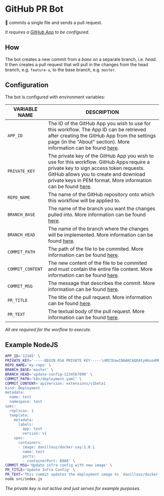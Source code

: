 # GitHub PR Bot

🤖 commits a single file and sends a pull request.

_It requires a [GitHub App](https://developer.github.com/apps/getting-started-with-building-apps/#using-github-apps) to be configured._

## How

The bot creates a new commit from a _base_ on a separate branch, i.e. _head_.
It then creates a pull request that will pull in the changes from the head branch,
e.g. `feature-a`, to the base branch, e.g. `master`.

## Configuration

The bot is configured with environment variables:

| VARIABLE NAME    | DESCRIPTION                                                                                                                                                                                                                                                                                                                                                               |
| ---------------- | ------------------------------------------------------------------------------------------------------------------------------------------------------------------------------------------------------------------------------------------------------------------------------------------------------------------------------------------------------------------------- |
| `APP_ID`         | The ID of the GitHub App you wish to use for this workflow. The App ID can be retrieved after creating the GitHub App from the settings page (in the "About" section). More information can be found [here](https://developer.github.com/apps/building-github-apps/creating-a-github-app).                                                                                |
| `PRIVATE_KEY`    | The private key of the GitHub App you wish to use for this workflow. GitHub Apps require a private key to sign access token requests. GitHub allows you to create and download private keys in PEM format. More information can be found [here](https://developer.github.com/apps/building-github-apps/authentication-options-for-github-apps/#generating-a-private-key). |
| `REPO_NAME`      | The name of the GitHub repository onto which this workflow will be applied to.                                                                                                                                                                                                                                                                                            |
| `BRANCH_BASE`    | The name of the branch you want the changes pulled into. More information can be found [here](https://developer.github.com/v3/pulls/#create-a-pull-request).                                                                                                                                                                                                              |
| `BRANCH_HEAD`    | The name of the branch where the changes will be implemented. More information can be found [here](https://developer.github.com/v3/pulls/#create-a-pull-request).                                                                                                                                                                                                         |
| `COMMIT_PATH`    | The path of the file to be commited. More information can be found [here](https://developer.github.com/v3/git/trees/#create-a-tree).                                                                                                                                                                                                                                      |
| `COMMIT_CONTENT` | The new content of the file to be commited and must contain the entire file content. More information can be found [here](https://developer.github.com/v3/git/trees/#create-a-tree).                                                                                                                                                                                      |
| `COMMIT_MSG`     | The message that describes the commit. More information can be found [here](https://developer.github.com/v3/git/commits/#create-a-commit).                                                                                                                                                                                                                                |
| `PR_TITLE`       | The title of the pull request. More information can be found [here](https://developer.github.com/v3/git/commits/#create-a-commit).                                                                                                                                                                                                                                        |
| `PR_TEXT`        | The textual body of the pull request. More information can be found [here](https://developer.github.com/v3/git/commits/#create-a-commit).                                                                                                                                                                                                                                 |

_All are required for the worflow to execute._

## Example NodeJS

```sh
APP_ID='12345' \
PRIVATE_KEY='-----BEGIN RSA PRIVATE KEY-----\nMIIEowIBAAKCAQEAtyHGso4MKnOStVYItxY+tDF1rY4QNdr34vqH9HfYen5A/wL+\nKczXb75pZ80Skq1M8PmhC2KXHRsBT6GujF2mjCVkjyJRxmLN8JYh8aQFHTS5YxFK\nQMHhbJ7jnPMFr7El7Z5UrsURFGJGSIPdl8/wsLCbrwGBp5OLQy0qPvD6X/WTstHy\ndf6fSfpDEelCdHOfoTDPRishVf9PpCPXFPz6wWUiT8+FDk0bQZVR6+l5mJIPh1l6\nsy8XXUpVn9K5UM6luSeJ3MKkDnQ29kI93wK9p1P4haap+11wDQoAktTc7YVpopOP\nZWQQqsjZilD/d1bmKZl8wbWdgE9KQfGPzE9BhwIDAQABAoIBABzGp+xCudKp2nG4\nFSJ/0laKNw2QdyefQrhd2aMmedO1pwzrMXjsASZD61guNy7pIF/1OcMKOOiP58LV\nixHvXU5ESerb37GmsOmPDcJknZEbSc4xV1OZo4xn4yg0X75dvbH64R+dQ7PKRXT7\nk4RZXl7FQZFcUT09x/JEVJETWKRfNEZ8U/O2/e/npvGBtnz2+1mp/borA1/wM6YL\nM166jhm8jh2t+RVtgDmE1iyJgIi/RAgKV9XjF/LmN/S7fInCUXO0FxVmX32+BKrN\nApklWcuoJn4ZhbJQIppqJDrYqGxgeyYh0K2RjI4G0W6mDEmYKXZ0q1G7wX1cOtIn\nbrWdSqECgYEA3jPp8ymHqIY/u4vEtUGZWLpACWFlBFnyBKfJNhvP1uRkTNoZ6iM5\n51CxLHvT57tfXEuTNKgMtZ+3197m+4CyP7/mtD0jKeP3iE7xY6AeLR6l06PRD/e0\nKB6SnmPWyESfvHZxdNFy2j8g6CapXGZaUjy0E2JGwlVG+7fWt1e6a78CgYEA0vyH\nlRlhZRE/89ThYdPN46Xs3ENR4gts6WHoVz4jObttUrHRFJgUmojN4UobgmU7h9i5\n5ZWG91fk2nRrCeacsP+HdvjuQjrbSUHl+REz8QMjU5x6EztZm/3cS7xrVIWsj9LD\n6sOd1O7tnKH3A5Qh8JXJRs75cMrvC5vl0wKTvDkCgYAzgUcORScbyhqFx20OMqlv\n5qQnSHsY2hx+NcIvF51Ci2gwZDGzkvy+AHdA/2bsBQOiqiXyA64Gf4ImuJVD4N3w\nZvP7/VvkPuJGpz3OwPOds8fuWb+A+wK4dfW4Xx4PB9Ea5z1/PXlo208uYJ/LOjJf\nc5CuGY6bRxcQC9nqX5xnkwKBgQCBrbdD3CKxtQWCv9B7iWxdxIkt5K66ad1aINRm\ncwnBnUKXdjWVG9hmFzm7hAoefkw1te6kfuBCvKIr5yw3HKgoXhaL+Hqw+G35u+g2\nyu0K8KvQ4zdhBLSSHVk+r6OkgrjKeXfznqIu01/2StKBP5YQwm/A9sv4GLMOhpae\nuFHHeQKBgCL+i7BL/yQ/Hyo3PmtRgJq4Gfr/OMTKFF+usjhRA07u0zqZMZT0orUY\nzyZRB4awwlkhsOcjn2aPU/fj6uHg4e6tmsoSTaBbK/PArrN9ClYgeh/zlTj1dI5m\nWW39azEwfga5UnZEJJbNTIt1/Rq7nhW3+73QMCxkeM7mwT8ZfBcN\n-----END RSA PRIVATE KEY-----\n' \
REPO_NAME='my-repo' \
BRANCH_BASE='master' \
BRANCH_HEAD='update-config-1234567890' \
COMMIT_PATH='k8s/deployment.yaml' \
COMMIT_CONTENT='apiVersion: extensions/v1beta1
kind: Deployment
metadata:
  name: test
  namespace: test
spec:
  replicas: 1
  template:
    metadata:
      labels:
        app: test
        version: v1
    spec:
      containers:
      - image: danillouz/docker-say:1.0.1
        name: test
        ports:
        - containerPort: 8888' \
COMMIT_MSG='Update infra config with new image' \
PR_TITLE='Update Infra Config' \
PR_TEXT='This commit updates the deployment image to `danillouz/docker-say:1.0.1`.' \
node src/index.js
```

_The private key is not active and just serves for example purposes._
